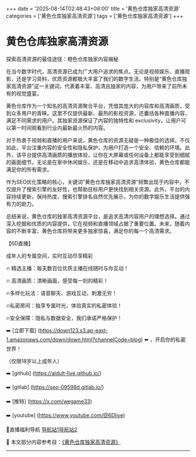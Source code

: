 +++
date = '2025-08-14T02:48:43+08:00'
title = '黄色仓库独家高清资源'
categories = ['黄色仓库独家高清资源']
tags = ['黄色仓库独家高清资源']
+++

# 黄色仓库独家高清资源

探索高清资源的最佳途径：橙色仓库独家内容揭秘

在当今数字时代，高清资源已成为广大用户追求的焦点。无论是视频娱乐、直播观影，还是学习资料，优质资源都极大丰富了我们的数字生活。特别是“黄色仓库独家高清资源”这一关键词，代表着丰富、高清且独家的内容，为用户带来了前所未有的视觉盛宴。

黄色仓库作为一个知名的高清资源聚合平台，凭借其庞大的内容库和高清画质，受到众多用户的青睐。这里不仅提供最新、最热的影视资源，还囊括各种直播内容，满足不同需求的用户。其独家资源保证了内容的独特性和 exclusivity，让用户可以第一时间观看到行业内最新最火热的内容。

对于热衷于视频和直播的用户来说，黄色仓库的资源无疑是一种极佳的选择。不仅如此，平台注重内容的安全性和隐私保护，为用户打造一个安全、信赖的环境。此外，该平台提供高清画质的播放体验，让你在大屏幕或任何设备上都能享受到细腻的画面细节。无论是在家中休闲娱乐，还是在移动中追求高清体验，黄色仓库都能满足你的所有需求。

作为SEO优化策略的核心，关键词“黄色仓库独家高清资源”频繁出现于内容中，不仅提升了搜索引擎的友好性，也帮助目标用户更快找到相关资源。此外，平台的内容持续更新，保持热度，搜索引擎排名自然优先展示，为你的数字娱乐生活提供强有力的助力。

总结来说，黄色仓库的独家高清资源平台，是追求高清内容用户的理想选择。通过深入挖掘和优质的内容提供，它在视频和直播领域占据了重要位置。未来，随着内容的不断丰富，黄色仓库将带来更多独家惊喜，满足你的每一个高清需求。

【6D直播】

 成年人的专属空间，实时互动尽享精彩

🔥 精选主播：每天数百位优质主播在线随时与你互动！

🔥 高清画质：清晰画面，感受每一刻的精彩！

🔥多样化玩法：语音聊天、游戏互动，刺激无穷！

🔥私密房间：独享专属时光，体验真实的私密体验！

🔥安全保障：隐私与数据安全，我们承诺严格保护！

➡️ [立即下载] (https://down123.s3.ap-east-1.amazonaws.com/down/down.html?channelCode=blog) ⬅️ ，开启你的私密世界！

 （仅限18岁以上成年人）

➡️ [github] (https://aldult-live.github.io/)

➡️ [gitlab] (https://seo-09598d.gitlab.io/)

➡️ [推特] (https://x.com/wegame33)

➡️ [youtube] (https://www.youtube.com/@6Dlive)

🔞直播福利导航   [导航站1](https://webstack-86085a.gitlab.io/)[导航站2](https://onlygit123-2.github.io/)


📘 本文部分内容参考自：[《黄色仓库独家高清资源》](https://webstack-hugo-8.pages.dev/)

---
